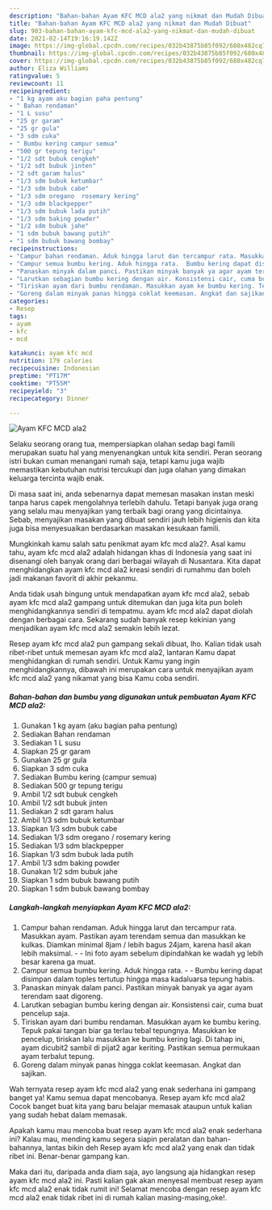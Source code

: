 ```yaml
---
description: "Bahan-bahan Ayam KFC MCD ala2 yang nikmat dan Mudah Dibuat"
title: "Bahan-bahan Ayam KFC MCD ala2 yang nikmat dan Mudah Dibuat"
slug: 903-bahan-bahan-ayam-kfc-mcd-ala2-yang-nikmat-dan-mudah-dibuat
date: 2021-02-14T19:16:19.142Z
image: https://img-global.cpcdn.com/recipes/032b43875b85f092/680x482cq70/ayam-kfc-mcd-ala2-foto-resep-utama.jpg
thumbnail: https://img-global.cpcdn.com/recipes/032b43875b85f092/680x482cq70/ayam-kfc-mcd-ala2-foto-resep-utama.jpg
cover: https://img-global.cpcdn.com/recipes/032b43875b85f092/680x482cq70/ayam-kfc-mcd-ala2-foto-resep-utama.jpg
author: Eliza Williams
ratingvalue: 5
reviewcount: 11
recipeingredient:
- "1 kg ayam aku bagian paha pentung"
- " Bahan rendaman"
- "1 L susu"
- "25 gr garam"
- "25 gr gula"
- "3 sdm cuka"
- " Bumbu kering campur semua"
- "500 gr tepung terigu"
- "1/2 sdt bubuk cengkeh"
- "1/2 sdt bubuk jinten"
- "2 sdt garam halus"
- "1/3 sdm bubuk ketumbar"
- "1/3 sdm bubuk cabe"
- "1/3 sdm oregano  rosemary kering"
- "1/3 sdm blackpepper"
- "1/3 sdm bubuk lada putih"
- "1/3 sdm baking powder"
- "1/2 sdm bubuk jahe"
- "1 sdm bubuk bawang putih"
- "1 sdm bubuk bawang bombay"
recipeinstructions:
- "Campur bahan rendaman. Aduk hingga larut dan tercampur rata. Masukkan ayam. Pastikan ayam terendam semua dan masukkan ke kulkas. Diamkan minimal 8jam / lebih bagus 24jam, karena hasil akan lebih maksimal.  Ini foto ayam sebelum dipindahkan ke wadah yg lebih besar karena ga muat."
- "Campur semua bumbu kering. Aduk hingga rata.  Bumbu kering dapat disimpan dalam toples tertutup hingga masa kadaluarsa tepung habis."
- "Panaskan minyak dalam panci. Pastikan minyak banyak ya agar ayam terendam saat digoreng."
- "Larutkan sebagian bumbu kering dengan air. Konsistensi cair, cuma buat pencelup saja."
- "Tiriskan ayam dari bumbu rendaman. Masukkan ayam ke bumbu kering. Tepuk pakai tangan biar ga terlau tebal tepungnya. Masukkan ke pencelup, tiriskan lalu masukkan ke bumbu kering lagi. Di tahap ini, ayam dicubit2 sambil di pijat2 agar keriting. Pastikan semua permukaan ayam terbalut tepung."
- "Goreng dalam minyak panas hingga coklat keemasan. Angkat dan sajikan."
categories:
- Resep
tags:
- ayam
- kfc
- mcd

katakunci: ayam kfc mcd 
nutrition: 179 calories
recipecuisine: Indonesian
preptime: "PT17M"
cooktime: "PT55M"
recipeyield: "3"
recipecategory: Dinner

---
```



![Ayam KFC MCD ala2](https://img-global.cpcdn.com/recipes/032b43875b85f092/680x482cq70/ayam-kfc-mcd-ala2-foto-resep-utama.jpg)

Selaku seorang orang tua, mempersiapkan olahan sedap bagi famili merupakan suatu hal yang menyenangkan untuk kita sendiri. Peran seorang istri bukan cuman menangani rumah saja, tetapi kamu juga wajib memastikan kebutuhan nutrisi tercukupi dan juga olahan yang dimakan keluarga tercinta wajib enak.

Di masa  saat ini, anda sebenarnya dapat memesan masakan instan meski tanpa harus capek mengolahnya terlebih dahulu. Tetapi banyak juga orang yang selalu mau menyajikan yang terbaik bagi orang yang dicintainya. Sebab, menyajikan masakan yang dibuat sendiri jauh lebih higienis dan kita juga bisa menyesuaikan berdasarkan masakan kesukaan famili. 



Mungkinkah kamu salah satu penikmat ayam kfc mcd ala2?. Asal kamu tahu, ayam kfc mcd ala2 adalah hidangan khas di Indonesia yang saat ini disenangi oleh banyak orang dari berbagai wilayah di Nusantara. Kita dapat menghidangkan ayam kfc mcd ala2 kreasi sendiri di rumahmu dan boleh jadi makanan favorit di akhir pekanmu.

Anda tidak usah bingung untuk mendapatkan ayam kfc mcd ala2, sebab ayam kfc mcd ala2 gampang untuk ditemukan dan juga kita pun boleh menghidangkannya sendiri di tempatmu. ayam kfc mcd ala2 dapat diolah dengan berbagai cara. Sekarang sudah banyak resep kekinian yang menjadikan ayam kfc mcd ala2 semakin lebih lezat.

Resep ayam kfc mcd ala2 pun gampang sekali dibuat, lho. Kalian tidak usah ribet-ribet untuk memesan ayam kfc mcd ala2, lantaran Kamu dapat menghidangkan di rumah sendiri. Untuk Kamu yang ingin menghidangkannya, dibawah ini merupakan cara untuk menyajikan ayam kfc mcd ala2 yang nikamat yang bisa Kamu coba sendiri.

<!--inarticleads1-->

##### Bahan-bahan dan bumbu yang digunakan untuk pembuatan Ayam KFC MCD ala2:

1. Gunakan 1 kg ayam (aku bagian paha pentung)
1. Sediakan  Bahan rendaman
1. Sediakan 1 L susu
1. Siapkan 25 gr garam
1. Gunakan 25 gr gula
1. Siapkan 3 sdm cuka
1. Sediakan  Bumbu kering (campur semua)
1. Sediakan 500 gr tepung terigu
1. Ambil 1/2 sdt bubuk cengkeh
1. Ambil 1/2 sdt bubuk jinten
1. Sediakan 2 sdt garam halus
1. Ambil 1/3 sdm bubuk ketumbar
1. Siapkan 1/3 sdm bubuk cabe
1. Sediakan 1/3 sdm oregano / rosemary kering
1. Sediakan 1/3 sdm blackpepper
1. Siapkan 1/3 sdm bubuk lada putih
1. Ambil 1/3 sdm baking powder
1. Gunakan 1/2 sdm bubuk jahe
1. Siapkan 1 sdm bubuk bawang putih
1. Siapkan 1 sdm bubuk bawang bombay




<!--inarticleads2-->

##### Langkah-langkah menyiapkan Ayam KFC MCD ala2:

1. Campur bahan rendaman. Aduk hingga larut dan tercampur rata. Masukkan ayam. Pastikan ayam terendam semua dan masukkan ke kulkas. Diamkan minimal 8jam / lebih bagus 24jam, karena hasil akan lebih maksimal. -  - Ini foto ayam sebelum dipindahkan ke wadah yg lebih besar karena ga muat.
1. Campur semua bumbu kering. Aduk hingga rata. -  - Bumbu kering dapat disimpan dalam toples tertutup hingga masa kadaluarsa tepung habis.
1. Panaskan minyak dalam panci. Pastikan minyak banyak ya agar ayam terendam saat digoreng.
1. Larutkan sebagian bumbu kering dengan air. Konsistensi cair, cuma buat pencelup saja.
1. Tiriskan ayam dari bumbu rendaman. Masukkan ayam ke bumbu kering. Tepuk pakai tangan biar ga terlau tebal tepungnya. Masukkan ke pencelup, tiriskan lalu masukkan ke bumbu kering lagi. Di tahap ini, ayam dicubit2 sambil di pijat2 agar keriting. Pastikan semua permukaan ayam terbalut tepung.
1. Goreng dalam minyak panas hingga coklat keemasan. Angkat dan sajikan.




Wah ternyata resep ayam kfc mcd ala2 yang enak sederhana ini gampang banget ya! Kamu semua dapat mencobanya. Resep ayam kfc mcd ala2 Cocok banget buat kita yang baru belajar memasak ataupun untuk kalian yang sudah hebat dalam memasak.

Apakah kamu mau mencoba buat resep ayam kfc mcd ala2 enak sederhana ini? Kalau mau, mending kamu segera siapin peralatan dan bahan-bahannya, lantas bikin deh Resep ayam kfc mcd ala2 yang enak dan tidak ribet ini. Benar-benar gampang kan. 

Maka dari itu, daripada anda diam saja, ayo langsung aja hidangkan resep ayam kfc mcd ala2 ini. Pasti kalian gak akan menyesal membuat resep ayam kfc mcd ala2 enak tidak rumit ini! Selamat mencoba dengan resep ayam kfc mcd ala2 enak tidak ribet ini di rumah kalian masing-masing,oke!.

